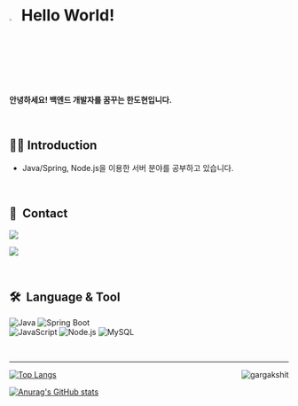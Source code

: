 # <a href="https://www.gautamkrishnar.com/"><img src="https://media.giphy.com/media/hvRJCLFzcasrR4ia7z/giphy.gif" width="3%"></a> Hello World!
<b> 안녕하세요! 백엔드 개발자를 꿈꾸는 한도현입니다. </b>

<br>

## 🙋‍♂️ Introduction
- Java/Spring, Node.js을 이용한 서버 분야를 공부하고 있습니다.

<br>

## 🔗&nbsp; Contact
<a href="https://dohyun-han.notion.site/Backend-Engineer-05735a9b68c048b3a735d15ae68e9733"><img src="https://img.shields.io/badge/Resume-018EF5?style=flat-square&logo=ReadMe&logoColor=white"/></a>

<a href="mailto:limited.hyeon@gmail.com"><img src="https://img.shields.io/badge/limited.hyeon@gmail.com-EA4335?style=flat-square&logo=Gmail&logoColor=white&link=mailto:limited.hyeon@gmail.com"/></a>

<br>

## 🛠️&nbsp; Language & Tool 
<p>
  <img alt="Java" src="https://img.shields.io/badge/Java-007396?style=flat-square&logo=Java&logoColor=white"/>  
  <img alt="Spring Boot" src="https://img.shields.io/badge/Spring Boot-6DB33F?style=flat-square&logo=Spring Boot&logoColor=white"/><br>  
  <img alt="JavaScript" src="https://img.shields.io/badge/JavaScript-yellow?style=flat-square&logo=JavaScript&logoColor=white"/>
  <img alt="Node.js" src="https://img.shields.io/badge/Node.js-green?style=flat-square&logo=Node.js&logoColor=white"/>
  <img alt="MySQL" src="https://img.shields.io/badge/MySQL-4479A1?style=flat-square&logo=MySQL&logoColor=white"/>
</p>

<br><hr/>

<img align="right" src="https://komarev.com/ghpvc/?username=dohyeon-han" alt="gargakshit"/>

[![Top Langs](https://github-readme-stats.vercel.app/api/top-langs/?username=dohyeon-han&layout=compact)](https://github.com/anuraghazra/github-readme-stats)

[![Anurag's GitHub stats](https://github-readme-stats.vercel.app/api?username=dohyeon-han)](https://github.com/anuraghazra/github-readme-stats)

<!---
dohyeon-han/dohyeon-han is a ✨ special ✨ repository because its `README.md` (this file) appears on your GitHub profile.
You can click the Preview link to take a look at your changes.
--->
